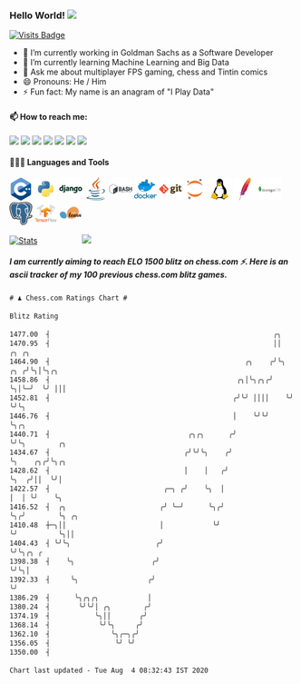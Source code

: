   ### Hello World!  <img src="https://github.com/sciencepal/sciencepal/blob/master/Hi.gif" width="29px">
  [![Visits Badge](https://badges.pufler.dev/visits/sciencepal/sciencepal)](https://badges.pufler.dev/visits/sciencepal/sciencepal)
  
  - 🔭 I’m currently working in Goldman Sachs as a Software Developer
  - 🌱 I’m currently learning Machine Learning and Big Data
  - 💬 Ask me about multiplayer FPS gaming, chess and Tintin comics
  - 😄 Pronouns: He / Him
  - ⚡ Fun fact: My name is an anagram of "I Play Data"
  
  #### 📫 How to reach me:   
  [<img src="https://upload.wikimedia.org/wikipedia/commons/8/83/Steam_icon_logo.svg" width="3.5%"/>](https://steamcommunity.com/id/mongocds/)
  [<img src="https://github.com/sciencepal/sciencepal/blob/master/discord-round.svg" width="3.5%"/>](https://discord.gg/MnUUbHe)
  [<img src="https://img.icons8.com/color/48/000000/twitter.png" width="3.5%"/>](https://twitter.com/sciencepal)
  [<img src="https://img.icons8.com/color/48/000000/linkedin.png" width="3.5%"/>](https://www.linkedin.com/in/adityapal1/)
  [<img src="https://img.icons8.com/fluent/48/000000/facebook-new.png" width="3.5%"/>](https://www.facebook.com/sciencepal/)
  [<img src="https://img.icons8.com/fluent/48/000000/instagram-new.png" width="3.5%"/>](https://www.instagram.com/aditya_sciencepal/)
  <a href="mailto:aditya.pal.science@gmail.com"> <img src="https://img.icons8.com/fluent/48/000000/gmail.png" width="3.5%"/> </a>
  
  #### 👨🏻‍💻 Languages and Tools <br />
  <code><img height="40" src="https://raw.githubusercontent.com/github/explore/80688e429a7d4ef2fca1e82350fe8e3517d3494d/topics/cpp/cpp.png"></code>
  <code><img height="40" src="https://raw.githubusercontent.com/github/explore/80688e429a7d4ef2fca1e82350fe8e3517d3494d/topics/python/python.png"></code>
  <code><img height="40" src="https://raw.githubusercontent.com/github/explore/80688e429a7d4ef2fca1e82350fe8e3517d3494d/topics/django/django.png"></code>
  <code><img height="40" src="https://raw.githubusercontent.com/github/explore/80688e429a7d4ef2fca1e82350fe8e3517d3494d/topics/java/java.png"></code>
  <code><img height="40" src="https://raw.githubusercontent.com/github/explore/80688e429a7d4ef2fca1e82350fe8e3517d3494d/topics/bash/bash.png"></code>
  <code><img height="40" src="https://raw.githubusercontent.com/github/explore/80688e429a7d4ef2fca1e82350fe8e3517d3494d/topics/docker/docker.png"></code>
  <code><img height="40" src="https://raw.githubusercontent.com/github/explore/80688e429a7d4ef2fca1e82350fe8e3517d3494d/topics/git/git.png"></code>
  <code><img height="40" src="https://raw.githubusercontent.com/github/explore/80688e429a7d4ef2fca1e82350fe8e3517d3494d/topics/jupyter-notebook/jupyter-notebook.png"></code>
  <code><img height="40" src="https://raw.githubusercontent.com/github/explore/80688e429a7d4ef2fca1e82350fe8e3517d3494d/topics/linux/linux.png"></code>
  <code><img height="40" src="https://raw.githubusercontent.com/github/explore/80688e429a7d4ef2fca1e82350fe8e3517d3494d/topics/maven/maven.png"></code>
  <code><img height="40" src="https://raw.githubusercontent.com/github/explore/80688e429a7d4ef2fca1e82350fe8e3517d3494d/topics/mongodb/mongodb.png"></code>
  <code><img height="40" src="https://raw.githubusercontent.com/github/explore/80688e429a7d4ef2fca1e82350fe8e3517d3494d/topics/postgresql/postgresql.png"></code>
  <code><img height="40" src="https://raw.githubusercontent.com/github/explore/80688e429a7d4ef2fca1e82350fe8e3517d3494d/topics/tensorflow/tensorflow.png"></code>
  <code><img height="40" src="https://raw.githubusercontent.com/github/explore/80688e429a7d4ef2fca1e82350fe8e3517d3494d/topics/scikit-learn/scikit-learn.png"></code>
  
  [![Stats](https://github-readme-stats.vercel.app/api?username=sciencepal&show_icons=true&theme=radical)](https://github-readme-stats.vercel.app/api?username=sciencepal&show_icons=true&theme=radical)&nbsp; &nbsp; &nbsp; &nbsp; &nbsp; &nbsp; &nbsp; &nbsp; &nbsp; &nbsp; <img src="https://github.com/sciencepal/sciencepal/blob/master/saved.gif" width="195">
  
  ##### I am currently aiming to reach ELO 1500 blitz on chess.com ⚡. Here is an ascii tracker of my 100 previous chess.com blitz games.

  ```
  # ♟︎ Chess.com Ratings Chart #
  
  Blitz Rating

 1477.00  ┤                                                       ╭╮
 1470.95  ┤                                                       ││      ╭╮ ╭╮
 1464.90  ┤                                                ╭╮    ╭╯╰╮ ╭╮ ╭╯╰╮│╰╮╭╮
 1458.86  ┤                                              ╭╮│╰╮╭╮╭╯  ╰╮│╰─╯  ╰╯ │││
 1452.81  ┤                                             ╭╯╰╯ ││││    ╰╯        ╰╯╰╮
 1446.76  ┤                                             │    ╰╯╰╯                 ╰╮╭╮
 1440.71  ┤                                  ╭╮╭╮      ╭╯                          ╰╯╰╮        ╭╮
 1434.67  ┤                                 ╭╯╰╯╰╮    ╭╯                              ╰╮    ╭╮╭╯╰╮╭╮
 1428.62  ┤                                 │    │   ╭╯                                ╰╮  ╭╯││  ╰╯│
 1422.57  ┤                            ╭─╮ ╭╯    ╰╮  │                                  │  │ ╰╯    ╰╮
 1416.52  ┤  ╭╮                       ╭╯ ╰─╯      ╰╮╭╯                                  ╰╮╭╯        ╰╮ ╭╮
 1410.48  ┼─╮││                       │            ╰╯                                    ╰╯          ╰╮││
 1404.43  ┤ ╰╯╰╮                     ╭╯                                                               ╰╯╰╮╭╮ ╭
 1398.38  ┤    ╰╮                   ╭╯                                                                   ╰╯╰╮│
 1392.33  ┤     ╰╮                 ╭╯                                                                       ╰╯
 1386.29  ┤      ╰╮╭╮╭╮            │
 1380.24  ┤       ╰╯╰╯│ ╭╮        ╭╯
 1374.19  ┤           ╰╮││       ╭╯
 1368.14  ┤            ╰╯╰╮     ╭╯
 1362.10  ┤               ╰╮╭─╮╭╯
 1356.05  ┤                ╰╯ ╰╯
 1350.00  ┤

Chart last updated - Tue Aug  4 08:32:43 IST 2020  
  ```
  
